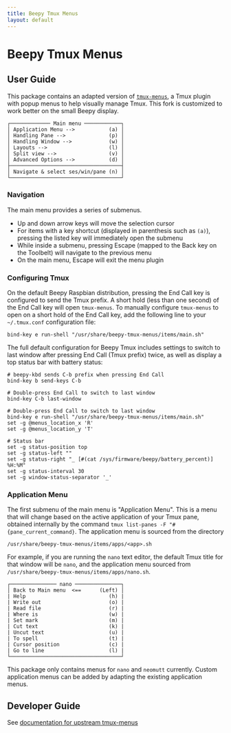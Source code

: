 ```yaml
---
title: Beepy Tmux Menus
layout: default
---
```


# Beepy Tmux Menus

## User Guide

This package contains an adapted version of [`tmux-menus`](https://github.com/ardangelo/beepy-tmux-menus/README.md), a Tmux plugin with popup menus to help visually manage Tmux. This fork is customized to work better on the small Beepy display.

```
┌───────────── Main menu ────────────┐
│ Application Menu -->           (a) │
│ Handling Pane -->              (p) │
│ Handling Window -->            (w) │
│ Layouts -->                    (l) │
│ Split view -->                 (v) │
│ Advanced Options -->           (d) │
├────────────────────────────────────┤
│ Navigate & select ses/win/pane (n) │
└────────────────────────────────────┘
```

### Navigation

The main menu provides a series of submenus.
* Up and down arrow keys will move the selection cursor
* For items with a key shortcut (displayed in parenthesis such as `(a)`), pressing the listed key will immediately open the submenu
* While inside a submenu, pressing Escape (mapped to the Back key on the Toolbelt) will navigate to the previous menu
* On the main menu, Escape will exit the menu plugin

### Configuring Tmux

On the default Beepy Raspbian distribution, pressing the End Call key is configured to send the Tmux prefix. A short hold (less than one second) of the End Call key will open `tmux-menus`. To manually configure `tmux-menus` to open on a short hold of the End Call key, add the following line to your `~/.tmux.conf` configuration file:

```
bind-key e run-shell "/usr/share/beepy-tmux-menus/items/main.sh"
```

The full default configuration for Beepy Tmux includes settings to switch to last window after pressing End Call (Tmux prefix) twice, as well as display a top status bar with battery status:

```
# beepy-kbd sends C-b prefix when pressing End Call
bind-key b send-keys C-b

# Double-press End Call to switch to last window
bind-key C-b last-window

# Double-press End Call to switch to last window
bind-key e run-shell "/usr/share/beepy-tmux-menus/items/main.sh"
set -g @menus_location_x 'R'
set -g @menus_location_y 'T'

# Status bar
set -g status-position top
set -g status-left ""
set -g status-right "_ [#(cat /sys/firmware/beepy/battery_percent)] %H:%M"
set -g status-interval 30
set -g window-status-separator '_'
```

### Application Menu

The first submenu of the main menu is "Application Menu". This is a menu that will change based on the active application of your Tmux pane, obtained internally by the command `tmux list-panes -F "#{pane_current_command}`. The application menu is sourced from the directory

```
/usr/share/beepy-tmux-menus/items/apps/<app>.sh
```

For example, if you are running the `nano` text editor, the default Tmux title for that window will be `nano`, and the application menu sourced from `/usr/share/beepy-tmux-menus/items/apps/nano.sh`.

```
┌─────────────── nano ───────────────┐
│ Back to Main menu  <==      (Left) │
| Help                           (h) |
| Write out                      (o) |
| Read file                      (r) |
| Where is                       (w) |
| Set mark                       (m) |
| Cut text                       (k) |
| Uncut text                     (u) |
| To spell                       (t) |
| Cursor position                (c) |
| Go to line                     (l) |
└────────────────────────────────────┘
```

This package only contains menus for `nano` and `neomutt` currently. Custom application menus can be added by adapting the existing application menus.

## Developer Guide

See [documentation for upstream tmux-menus](https://github.com/ardangelo/beepy-tmux-menus/README.md)